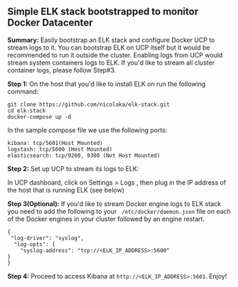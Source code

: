 ## Simple ELK stack bootstrapped to monitor Docker Datacenter

**Summary:** Easily bootstrap an ELK stack and configure Docker UCP to stream logs
to it. You can bootstrap ELK on UCP itself but it would be recommended to run it
outside the cluster. Enabling logs from UCP would stream system containers logs
to ELK. If you'd like to stream all cluster container logs, please follow Step#3.

**Step 1:**  On the host that you'd like to install ELK on run the following
command:

```
git clone https://github.com/nicolaka/elk-stack.git
cd elk-stack
docker-compose up -d
```

In the sample compose file we use the following ports:

```
kibana: tcp/5601(Host Mounted)
logstash: tcp/5600 (Host Mounted)
elasticsearch: tcp/9200, 9300 (Not Host Mounted)
```

**Step 2:** Set up UCP to stream its logs to ELK:

In UCP dashboard, click on Settings  > Logs , then plug in the IP address of the host that is running ELK (see below)


**Step 3(Optional):** If you'd like to stream Docker engine logs to ELK stack you
need to add the following to your ` /etc/docker/daemon.json` file on each of the
Docker engines in your cluster followed by an engine restart.

```
{
 "log-driver": "syslog",
  "log-opts": {
    "syslog-address": "tcp://<ELK_IP_ADDRESS>:5600"
}
}

``` 

**Step 4:** Proceed to access Kibana at `http://<ELK_IP_ADDRESS>:5601`. Enjoy!
 
 
 
